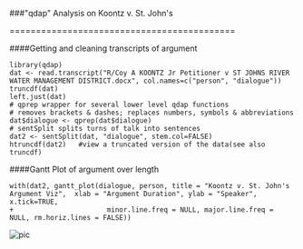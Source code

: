 ###"qdap" Analysis on Koontz v. St. John's

===========================================

####Getting and cleaning transcripts of argument

```{r}
library(qdap)
dat <- read.transcript("R/Coy A KOONTZ Jr Petitioner v ST JOHNS RIVER WATER MANAGEMENT DISTRICT.docx", col.names=c("person", "dialogue"))
truncdf(dat)
left.just(dat)
# qprep wrapper for several lower level qdap functions
# removes brackets & dashes; replaces numbers, symbols & abbreviations
dat$dialogue <- qprep(dat$dialogue)  
# sentSplit splits turns of talk into sentences
dat2 <- sentSplit(dat, "dialogue", stem.col=FALSE)  
htruncdf(dat2)   #view a truncated version of the data(see also truncdf)
```

####Gantt Plot of argument over length

```{r}
with(dat2, gantt_plot(dialogue, person, title = "Koontz v. St. John's Argument Viz",  xlab = "Argument Duration", ylab = "Speaker", x.tick=TRUE,
+                       minor.line.freq = NULL, major.line.freq = NULL, rm.horiz.lines = FALSE))
```

![pic](http://patellis.files.wordpress.com/2014/04/rplot6.png)


